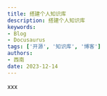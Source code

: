 ```yaml
---
title: 搭建个人知识库
description: 搭建个人知识库
keywords: 
- Blog
- Docusaurus
tags: ['开源', '知识库', '博客']
authors:
- 西南
date: 2023-12-14
---
```

xxx